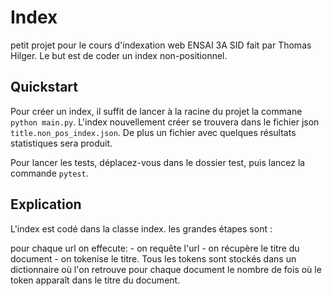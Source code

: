 # Index
petit projet pour le cours d'indexation web ENSAI 3A SID fait par Thomas Hilger. Le but est de coder un index non-positionnel.

## Quickstart 
Pour créer un index, il suffit de lancer à la racine du projet la commane `python main.py`. L'index nouvellement créer se trouvera dans le fichier json `title.non_pos_index.json`. De plus un fichier avec quelques résultats statistiques sera produit.

Pour lancer les tests, déplacez-vous dans le dossier test, puis lancez la commande `pytest`.

## Explication 

L'index est codé dans la classe index. les grandes étapes sont :

pour chaque url on effecute:
    - on requête l'url
    - on récupère le titre du document
    - on tokenise le titre. Tous les tokens sont stockés dans un dictionnaire où l'on retrouve pour chaque document le nombre de fois où le token apparaît dans le titre du document. 


